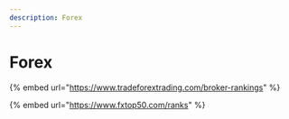 ```yaml
---
description: Forex
---
```


# Forex

{% embed url="https://www.tradeforextrading.com/broker-rankings" %}

{% embed url="https://www.fxtop50.com/ranks" %}
